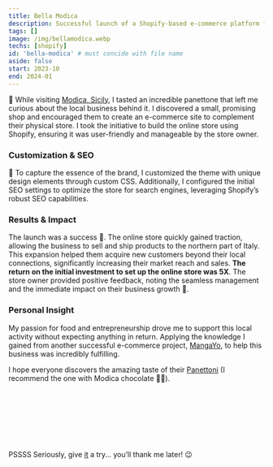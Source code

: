 ```yaml
---
title: Bella Modica
description: Successful launch of a Shopify-based e-commerce platform for a local business in Modica, Sicily, expanding their market reach.
tags: []
image: /img/bellamodica.webp
techs: [shopify]
id: 'bella-modica' # must concide with file name
aside: false
start: 2023-10
end: 2024-01
---
```


🌟 While visiting [Modica, Sicily](https://g.co/kgs/H33ZPJV), I tasted an incredible panettone that left me curious about the local business behind it. I discovered a small, promising shop and encouraged them to create an e-commerce site to complement their physical store. I took the initiative to build the online store using Shopify, ensuring it was user-friendly and manageable by the store owner.

### Customization & SEO

🎨 To capture the essence of the brand, I customized the theme with unique design elements through custom CSS. Additionally, I configured the initial SEO settings to optimize the store for search engines, leveraging Shopify’s robust SEO capabilities.

### Results & Impact

The launch was a success 🤩. The online store quickly gained traction, allowing the business to sell and ship products to the northern part of Italy. This expansion helped them acquire new customers beyond their local connections, significantly increasing their market reach and sales. **The return on the initial investment to set up the online store was 5X**. The store owner provided positive feedback, noting the seamless management and the immediate impact on their business growth 💪.

### Personal Insight

My passion for food and entrepreneurship drove me to support this local activity without expecting anything in return. Applying the knowledge I gained from another successful e-commerce project, [MangaYo](/project/mangayo), to help this business was incredibly fulfilling. 

I hope everyone discovers the amazing taste of their [Panettoni](https://www.bellamodica.it/collections/panettoni) (I recommend the one with Modica chocolate 🍫😋).





<br><br><br><br><br><br><br>
PSSSS Seriously, give [it](https://www.bellamodica.it/products/panettone-al-cioccolato-modicano) a try... you’ll thank me later! 😉